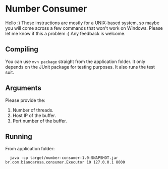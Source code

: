 # Number Consumer

Hello :) 
These instructions are mostly for a UNIX-based system, so maybe you will come across a few commands that won't work on Windows. Please let me know if this a problem :)
Any feedback is welcome.

## Compiling

You can use ``mvn package`` straight from the application folder.
It only depends on the JUnit package for testing purposes.
It also runs the test suit.


## Arguments
Please provide the:
1. Number of threads.
2. Host IP of the buffer.
3. Port number of the buffer.

## Running
From application folder:

```
  java -cp target/number-consumer-1.0-SNAPSHOT.jar br.com.biancarosa.consumer.Executor 10 127.0.0.1 8000

```
